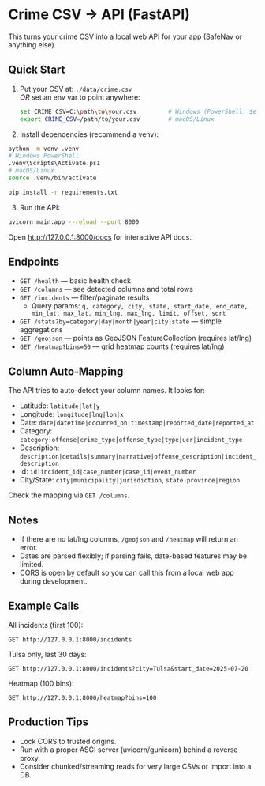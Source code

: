 
# Crime CSV → API (FastAPI)

This turns your crime CSV into a local web API for your app (SafeNav or anything else).

## Quick Start

1) Put your CSV at: `./data/crime.csv`  
   *OR* set an env var to point anywhere:
   ```bash
   set CRIME_CSV=C:\path\to\your.csv         # Windows (PowerShell: $env:CRIME_CSV="...")
   export CRIME_CSV=/path/to/your.csv        # macOS/Linux
   ```

2) Install dependencies (recommend a venv):
```bash
python -m venv .venv
# Windows PowerShell
.venv\Scripts\Activate.ps1
# macOS/Linux
source .venv/bin/activate

pip install -r requirements.txt
```

3) Run the API:
```bash
uvicorn main:app --reload --port 8000
```
Open http://127.0.0.1:8000/docs for interactive API docs.

## Endpoints

- `GET /health` — basic health check
- `GET /columns` — see detected columns and total rows
- `GET /incidents` — filter/paginate results
  - Query params: `q, category, city, state, start_date, end_date, min_lat, max_lat, min_lng, max_lng, limit, offset, sort`
- `GET /stats?by=category|day|month|year|city|state` — simple aggregations
- `GET /geojson` — points as GeoJSON FeatureCollection (requires lat/lng)
- `GET /heatmap?bins=50` — grid heatmap counts (requires lat/lng)

## Column Auto‑Mapping

The API tries to auto-detect your column names. It looks for:

- Latitude: `latitude|lat|y`
- Longitude: `longitude|lng|lon|x`
- Date: `date|datetime|occurred_on|timestamp|reported_date|reported_at`
- Category: `category|offense|crime_type|offense_type|type|ucr|incident_type`
- Description: `description|details|summary|narrative|offense_description|incident_description`
- Id: `id|incident_id|case_number|case_id|event_number`
- City/State: `city|municipality|jurisdiction`, `state|province|region`

Check the mapping via `GET /columns`.

## Notes

- If there are no lat/lng columns, `/geojson` and `/heatmap` will return an error.
- Dates are parsed flexibly; if parsing fails, date-based features may be limited.
- CORS is open by default so you can call this from a local web app during development.

## Example Calls

All incidents (first 100):
```
GET http://127.0.0.1:8000/incidents
```

Tulsa only, last 30 days:
```
GET http://127.0.0.1:8000/incidents?city=Tulsa&start_date=2025-07-20
```

Heatmap (100 bins):
```
GET http://127.0.0.1:8000/heatmap?bins=100
```

## Production Tips

- Lock CORS to trusted origins.
- Run with a proper ASGI server (uvicorn/gunicorn) behind a reverse proxy.
- Consider chunked/streaming reads for very large CSVs or import into a DB.
